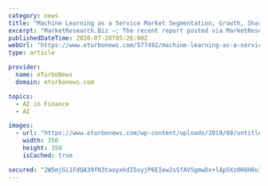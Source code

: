 ```yaml
---
category: news
title: "Machine Learning as a Service Market Segmentation, Growth, Share and Size|Google Inc, IBM Corporation, Microsoft Corporation"
excerpt: "MarketResearch.Biz –: The recent report posted via MarketResearch.Biz on Machine Learning as a | eTurboNews | Trends | Travel News |"
publishedDateTime: 2020-07-28T05:26:00Z
webUrl: "https://www.eturbonews.com/577492/machine-learning-as-a-service-market-segmentation-growth-share-and-sizegoogle-inc-ibm-corporation-microsoft-corporation/"
type: article

provider:
  name: eTurboNews
  domain: eturbonews.com

topics:
  - AI in Finance
  - AI

images:
  - url: "https://www.eturbonews.com/wp-content/uploads/2019/08/untitled-design-high-quality.jpg"
    width: 350
    height: 350
    isCached: true

secured: "2W5mjGi1FdQA39fN3taoyxkdI5oyjP6EIew2sSfAVSgmwDx+lAp5Xz0H8H0u3GEFbgmD0FY/jeq1bgF8XAEij8tooNXu4AG2NzRG8tXcXPOcQpNRTQzTFh83JnSgSxsniyXH9F0gNg3UNFwWixNTG61jgzRr6o0ST+0TyqDE7Qh+J5QWThFGSBi8r60xAlb8p9EGeARiS1LcFklRYHlnH7LHlWO4RiEycc/p0/k6zReDtyz95nO4ltBjMwd8LkWhro1gDzOiKiQDB2MHIdPVrUuc+jE70iGYaN8E+FSEz89f+R8A7V1151HPxgS/xzrAqAnw0u73ccujbOezpVKKFg==;aNENn8LKL1ZChTUdDtenWw=="
---
```


